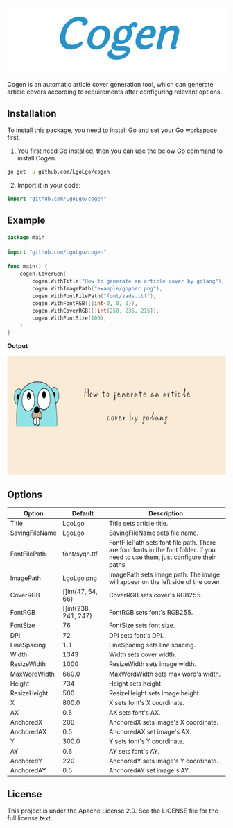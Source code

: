 ![Cogen](img/Cogen.png)

Cogen is an automatic article cover generation tool, which can generate article covers according to requirements after configuring relevant options.

## Installation

To install this package, you need to install Go and set your Go workspace first.

1. You first need [Go](https://golang.org/) installed, then you can use the below Go command to install Cogen.

```sh
go get -u github.com/LgoLgo/cogen
```

2. Import it in your code:

```go
import "github.com/LgoLgo/cogen"
```

## Example

```go
package main

import "github.com/LgoLgo/cogen"

func main() {
	cogen.CoverGen(
		cogen.WithTitle("How to generate an article cover by golang"),
		cogen.WithImagePath("example/gopher.png"),
		cogen.WithFontFilePath("font/zads.ttf"),
		cogen.WithFontRGB([]int{0, 0, 0}),
		cogen.WithCoverRGB([]int{250, 235, 215}),
		cogen.WithFontSize(100),
	)
}
```

**Output**

![result](img/LgoLgo.png)

## Options

| Option         | Default              | Description                                                  |
| -------------- | -------------------- | ------------------------------------------------------------ |
| Title          | LgoLgo               | Title sets article title.                                    |
| SavingFileName | LgoLgo               | SavingFileName sets file name.                               |
| FontFilePath   | font/syqh.ttf        | FontFilePath sets font file path. There are four fonts in the font folder. If you need to use them, just configure their paths. |
| ImagePath      | LgoLgo.png           | ImagePath sets image path. The image will appear on the left side of the cover. |
| CoverRGB       | []int{47, 54, 66}    | CoverRGB sets cover's RGB255.                                |
| FontRGB        | []int{238, 241, 247} | FontRGB sets font's RGB255.                                  |
| FontSize       | 76                   | FontSize sets font size.                                     |
| DPI            | 72                   | DPI sets font's DPI.                                         |
| LineSpacing    | 1.1                  | LineSpacing sets line spacing.                               |
| Width          | 1343                 | Width sets cover width.                                      |
| ResizeWidth    | 1000                 | ResizeWidth sets image width.                                |
| MaxWordWidth   | 660.0                | MaxWordWidth sets max word's width.                          |
| Height         | 734                  | Height sets height.                                          |
| ResizeHeight   | 500                  | ResizeHeight sets image height.                              |
| X              | 800.0                | X sets font's X coordinate.                                  |
| AX             | 0.5                  | AX sets font's AX.                                           |
| AnchoredX      | 200                  | AnchoredX sets image's X coordinate.                         |
| AnchoredAX     | 0.5                  | AnchoredAX set image's AX.                                   |
| Y              | 300.0                | Y sets font's Y coordinate.                                  |
| AY             | 0.6                  | AY sets font's AY.                                           |
| AnchoredY      | 220                  | AnchoredY sets image's Y coordinate.                         |
| AnchoredAY     | 0.5                  | AnchoredAY set image's AY.                                   |

## License

This project is under the Apache License 2.0. See the LICENSE file for the full license text.